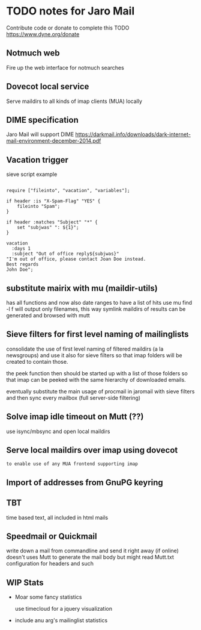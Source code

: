 # TODO notes for Jaro Mail

  Contribute code or donate to complete this TODO
  https://www.dyne.org/donate

## Notmuch web

Fire up the web interface for notmuch searches

## Dovecot local service

Serve maildirs to all kinds of imap clients (MUA) locally

## DIME specification

Jaro Mail will support DIME
https://darkmail.info/downloads/dark-internet-mail-environment-december-2014.pdf

## Vacation trigger
sieve script example

```

require ["fileinto", "vacation", "variables"];

if header :is "X-Spam-Flag" "YES" {
    fileinto "Spam";
}

if header :matches "Subject" "*" {
	set "subjwas" ": ${1}";
}

vacation
  :days 1
  :subject "Out of office reply${subjwas}"
"I'm out of office, please contact Joan Doe instead.
Best regards
John Doe";
```

## substitute mairix with mu (maildir-utils)
   has all functions and now also date ranges
   to have a list of hits use mu find -l f
   will output only filenames, this way symlink maildirs
   of results can be generated and browsed with mutt

## Sieve filters for first level naming of mailinglists
   consolidate the use of first level naming of filtered maildirs
   (a la newsgroups) and use it also for sieve filters so that imap
   folders will be created to contain those.

   the peek function then should be started up with a list of those
   folders so that imap can be peeked with the same hierarchy of
   downloaded emails.

   eventually substitute the main usage of procmail in jaromail
   with sieve filters and then sync every mailbox (full server-side
   filtering)

## Solve imap idle timeout on Mutt (??)
   use isync/mbsync and open local maildirs

## Serve local maildirs over imap using dovecot
	to enable use of any MUA frontend supporting imap

## Import of addresses from GnuPG keyring

## TBT
   time based text, all included in html mails

## Speedmail or Quickmail
  write down a mail from commandline and send it right away (if online)
  doesn't uses Mutt to generate the mail body
  but might read Mutt.txt configuration for headers and such

## WIP Stats
 * Moar some fancy statistics

   use timecloud for a jquery visualization

 * include anu arg's mailinglist statistics
